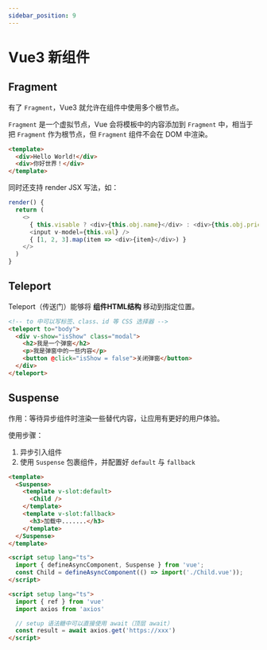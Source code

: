 ```yaml
---
sidebar_position: 9
---
```


# Vue3 新组件

## Fragment

有了 `Fragment`，Vue3 就允许在组件中使用多个根节点。

`Fragment` 是一个虚拟节点，Vue 会将模板中的内容添加到 `Fragment` 中，相当于把 `Fragment` 作为根节点，但 `Fragment` 组件不会在 DOM 中渲染。

```html
<template>
  <div>Hello World!</div>
  <div>你好世界！</div>
</template>
```

同时还支持 render JSX 写法，如：

```js
render() {
  return (
    <>
      { this.visable ? <div>{this.obj.name}</div> : <div>{this.obj.price}</div> }
      <input v-model={this.val} />
      { [1, 2, 3].map(item => <div>{item}</div>) }
    </>
  )
}
```

## Teleport

Teleport（传送门）能够将 **组件HTML结构** 移动到指定位置。

```html
<!-- to 中可以写标签、class、id 等 CSS 选择器 -->
<teleport to="body">
  <div v-show="isShow" class="modal">
    <h2>我是一个弹窗</h2>
    <p>我是弹窗中的一些内容</p>
    <button @click="isShow = false">关闭弹窗</button>
  </div>
</teleport>
```

## Suspense

作用：等待异步组件时渲染一些替代内容，让应用有更好的用户体验。

使用步骤：
1. 异步引入组件
2. 使用 `Suspense` 包裹组件，并配置好 `default` 与 `fallback`

```html
<template>
  <Suspense>
    <template v-slot:default>
      <Child />
    </template>
    <template v-slot:fallback>
      <h3>加载中.......</h3>
    </template>
  </Suspense>
</template>

<script setup lang="ts">
  import { defineAsyncComponent, Suspense } from 'vue';
  const Child = defineAsyncComponent(() => import('./Child.vue'));  
</script>
```

```html title="Child 组件中含有异步任务"
<script setup lang="ts">
  import { ref } from 'vue'
  import axios from 'axios'

  // setup 语法糖中可以直接使用 await（顶层 await）
  const result = await axios.get('https://xxx')
</script>
```

